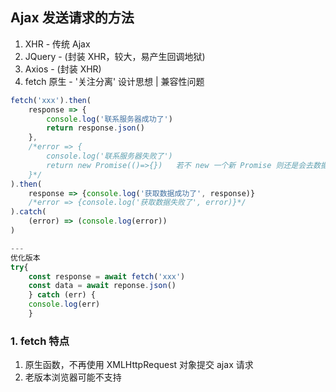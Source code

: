 ## Ajax 发送请求的方法

1. XHR - 传统 Ajax
2. JQuery - (封装 XHR，较大，易产生回调地狱)
3. Axios - (封装 XHR)
4. fetch 原生 - '关注分离' 设计思想 | 兼容性问题

```js
fetch('xxx').then(
    response => {
        console.log('联系服务器成功了')
        return response.json()
    },
    /*error => { 
        console.log('联系服务器失败了')
        return new Promise(()=>{})   若不 new 一个新 Promise 则还是会去数据成功了
    }*/
).then(
	response => {console.log('获取数据成功了', response)}
    /*error => {console.log('获取数据失败了', error)}*/
).catch(
	(error) => (console.log(error))
)

---
优化版本
try{
    const response = await fetch('xxx')
    const data = await reponse.json()
    } catch (err) {
    console.log(err)
    }
```

### 1. fetch 特点

1. 原生函数，不再使用 XMLHttpRequest 对象提交 ajax 请求
2. 老版本浏览器可能不支持


















